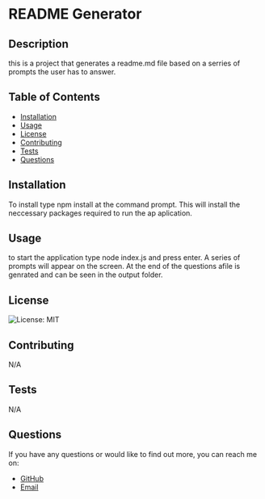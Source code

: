 # README Generator

  ## Description
  this is a project that generates a readme.md file based on a serries of prompts the user has to answer.
  ## Table of Contents
  - [Installation](#installation)
  - [Usage](#usage)
  - [License](#license)
  - [Contributing](#contributers)
  - [Tests](#tests)
  - [Questions](#questions)
  ## Installation
  To install type npm install at the command prompt. This will install the neccessary packages required to run the ap aplication.
  ## Usage
  to start the application type node index.js and press enter. A series of prompts will appear on the  screen. At the end of the questions afile is genrated and can be seen in the output folder.
  ## License
  
  ![License: MIT](https://img.shields.io/badge/License-MIT-yellow.svg)

  ## Contributing
  N/A
  ## Tests
  N/A
  ## Questions
  If you have any questions or would like to find out more, you can reach me on: 
  - [GitHub](https://github.com/eampofu)
  - [Email](mailto:eampofu@gmail.com)
